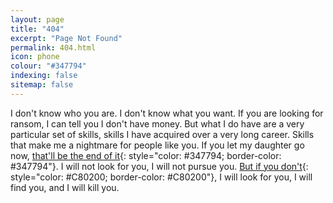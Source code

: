 ```yaml
---
layout: page
title: "404"
excerpt: "Page Not Found"
permalink: 404.html
icon: phone
colour: "#347794"
indexing: false
sitemap: false
---
```


I don't know who you are. I don't know what you want. If you are looking for ransom, I can tell you I don't have money. But what I do have are a very particular set of skills, skills I have acquired over a very long career. Skills that make me a nightmare for people like you. If you let my daughter go now, [that'll be the end of it][1]{: style="color: #347794; border-color: #347794"}. I will not look for you, I will not pursue you. [But if you don't][2]{: style="color: #C80200; border-color: #C80200"}, I will look for you, I will find you, and I will kill you.

[1]: / "front page"
[2]: https://github.com/daviddarnes/darn.es/issues/new?title=Missing%20Page&body=The%20page%20(insert%20page%20name)%20is%20missing.%0A%0AGood%20luck.&labels[]=bug&assignee=daviddarnes "Good luck."

